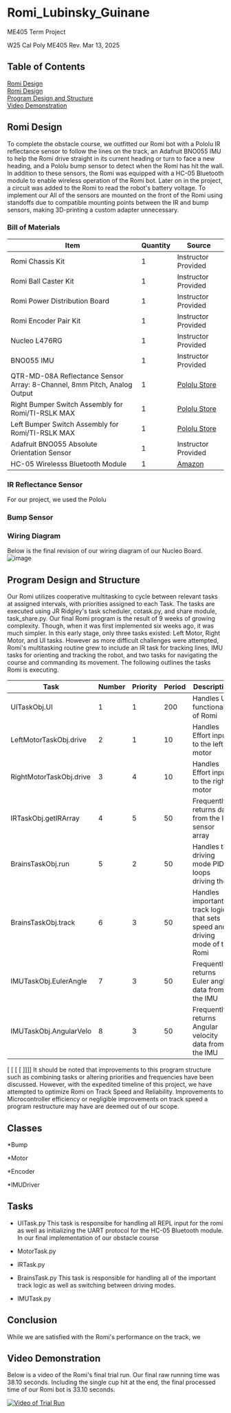 # Romi_Lubinsky_Guinane
ME405 Term Project


W25 Cal Poly ME405
Rev. Mar 13, 2025

## Table of Contents
[Romi Design](#romi-design)<br>
    [Romi Design](#romi-design)<br>
[Program Design and Structure](#program-design-and-structure)<br>
[Video Demonstration](#video-demonstration)<br>

## Romi Design

To complete the obstacle course, we outfitted our Romi bot with a Pololu IR reflectance sensor to follow the lines on the track, an Adafruit BNO055 IMU to help the Romi drive straight in its current heading or turn to face a new heading, and a Pololu bump sensor to detect when the Romi has hit the wall. In addition to these sensors, the Romi was equipped with a HC-05 Bluetooth module to enable wireless operation of the Romi bot. Later on in the project, a circuit was added to the Romi to read the robot's battery voltage.
To implement our 
All of the sensors are mounted on the front of the Romi using standoffs due to compatible mounting points between the IR and bump sensors, making 3D-printing a custom adapter unnecessary.


### Bill of Materials
| Item | Quantity | Source|
| --- | --- | --- |
|Romi Chassis Kit | 1 | Instructor Provided |
|Romi Ball Caster Kit | 1 | Instructor Provided |
|Romi Power Distribution Board| 1 | Instructor Provided |
|Romi Encoder Pair Kit | 1 | Instructor Provided |
|Nucleo L476RG| 1 | Instructor Provided |
|BNO055 IMU | 1 | Instructor Provided |
| QTR-MD-08A Reflectance Sensor Array: 8-Channel, 8mm Pitch, Analog Output | 1 | [Pololu Store](https://www.pololu.com/product/4248)<br> |
| Right Bumper Switch Assembly for Romi/TI-RSLK MAX | 1 | [Pololu Store](https://www.pololu.com/product/3674)<br> |
| Left Bumper Switch Assembly for Romi/TI-RSLK MAX | 1 | [Pololu Store](https://www.pololu.com/product/3673)<br> |
| Adafruit BNO055 Absolute Orientation Sensor | 1 | Instructor Provided |
| HC-05 Wirelesss Bluetooth Module | 1 | [Amazon](https://www.amazon.com/dp/B01MQKX7VP)<br> |




### IR Reflectance Sensor
For our project, we used the Pololu 

### Bump Sensor

### 

### Wiring Diagram
Below is the final revision of our wiring diagram of our Nucleo Board.
![image](https://github.com/user-attachments/assets/8ae91c52-fd46-442b-8d40-f865ef19f9c3)

## Program Design and Structure
Our Romi utilizes cooperative multitasking to cycle between relevant tasks at assigned intervals, with priorities assigned to each Task. The tasks are executed using JR Ridgley's task scheduler, cotask.py, and share module, task_share.py. Our final Romi program is the result of 9 weeks of growing complexity. Though, when it was first implemented six weeks ago, it was much simpler. In this early stage, only three tasks existed: Left Motor, Right Motor, and UI tasks. However as more difficult challenges were attempted, Romi's multitasking routine grew to include an IR task for tracking lines, IMU tasks for orienting and tracking the robot, and two tasks for navigating the course and commanding its movement. The following outlines the tasks Romi is executing.

| Task | Number | Priority | Period | Description |
|---|---|---| --- | --- |
| UITaskObj.UI |1|1|200|Handles UI functionality of Romi| 
| LeftMotorTaskObj.drive |2| 1 |10 |Handles Effort input to the left motor|
| RightMotorTaskObj.drive |3| 4 |10 |Handles Effort input to the right motor|
| IRTaskObj.getIRArray | 4| 5 |50 |Frequently returns data from the IR sensor array |
| BrainsTaskObj.run |5 | 2 |50 |Handles the driving mode PID loops driving the |
|BrainsTaskObj.track | 6 | 3 |50 | Handles important track logic that sets speed and driving mode of the Romi |
|IMUTaskObj.EulerAngle| 7 | 3 |50 | Frequently returns Euler angle data from the IMU |
|IMUTaskObj.AngularVelo| 8 | 3 |50 | Frequently returns Angular velocity data from the IMU|

[
[
[
[
]]]]
It should be noted that improvements to this program structure such as combining tasks or altering priorities and frequencies have been discussed. However, with the expedited timeline of this project, we have attempted to optimize Romi on Track Speed and Reliability. Improvements to Microcontroller efficiency or negligible improvements on track speed a program restructure may have are deemed out of our scope.

## Classes

*Bump

*Motor

*Encoder

*IMUDriver

## Tasks

* UITask.py
This task is responsibe for handling all REPL input for the romi as well as initializing the UART protocol for the HC-05 Bluetooth module. In our final implementation of our obstacle course

* MotorTask.py

* IRTask.py

* BrainsTask.py
This task is responsible for handling all of the important track logic as well as switching between driving modes.

* IMUTask.py


## Conclusion

While we are satisfied with the Romi's performance on the track, we 


## Video Demonstration
Below is a video of the Romi's final trial run. Our final raw running time was 38.10 seconds. Including the single cup hit at the end, the final processed time of our Romi bot is 33.10 seconds.

[![Video of Trial Run](https://img.youtube.com/vi/gykSGYLJhhQ/0.jpg)](https://www.youtube.com/watch?v=gykSGYLJhhQ)

